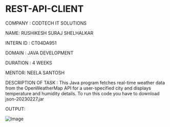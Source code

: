 # REST-API-CLIENT
COMPANY : CODTECH IT SOLUTIONS

NAME: RUSHIKESH SURAJ SHELHALKAR

INTERN ID : CT04DA951

DOMAIN : JAVA DEVELOPMENT

DURATION : 4 WEEKS

MENTOR: NEELA SANTOSH

DESCRIPTION OF TASK : This Java program fetches real-time weather data from the OpenWeatherMap API for a user-specified city and displays temperature and humidity details. To run this code you have to download json-20230227.jar

OUTPUT:

![Image](https://github.com/user-attachments/assets/99f2da16-82db-44bb-82f0-3094a981f954)
